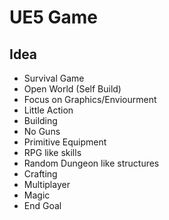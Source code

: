 # UE5 Game

## Idea

- Survival Game 
- Open World (Self Build)
- Focus on Graphics/Enviourment
- Little Action
- Building
- No Guns
- Primitive Equipment
- RPG like skills
- Random Dungeon like structures
- Crafting
- Multiplayer
- Magic
- End Goal
